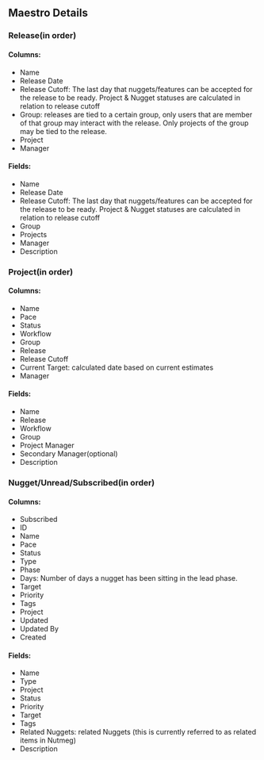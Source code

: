 ## Maestro Details

### Release(in order)
#### Columns:
 - Name
 - Release Date
 - Release Cutoff: The last day that nuggets/features can be accepted for the release to be ready. Project & Nugget statuses are calculated in relation to release cutoff
 - Group: releases are tied to a certain group, only users that are member of that group may interact with the release. Only projects of the group may be tied to the release.
 - Project
 - Manager
#### Fields:
 - Name
 - Release Date
 - Release Cutoff: The last day that nuggets/features can be accepted for the release to be ready. Project & Nugget statuses are calculated in relation to release cutoff
 - Group
 - Projects
 - Manager
 - Description

### Project(in order)
#### Columns:
 - Name
 - Pace
 - Status
 - Workflow
 - Group
 - Release
 - Release Cutoff
 - Current Target: calculated date based on current estimates
 - Manager
#### Fields:
 - Name
 - Release
 - Workflow
 - Group
 - Project Manager
 - Secondary Manager(optional)
 - Description

### Nugget/Unread/Subscribed(in order)
#### Columns:
 - Subscribed
 - ID
 - Name
 - Pace
 - Status
 - Type
 - Phase
 - Days: Number of days a nugget has been sitting in the lead phase.
 - Target
 - Priority
 - Tags
 - Project
 - Updated
 - Updated By
 - Created
 #### Fields:
 - Name
 - Type
 - Project
 - Status
 - Priority
 - Target
 - Tags
 - Related Nuggets: related Nuggets (this is currently referred to as related items in Nutmeg)
 - Description
